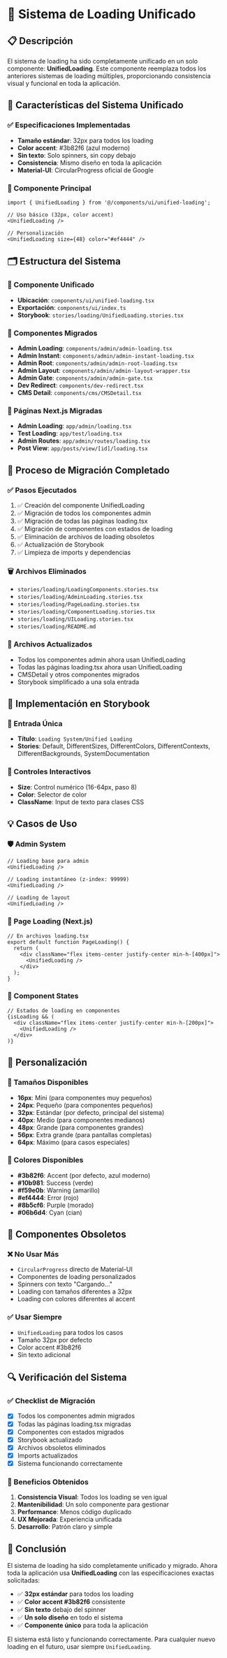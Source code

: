 # 🚀 Sistema de Loading Unificado

## 📋 Descripción

El sistema de loading ha sido completamente unificado en un solo componente: **UnifiedLoading**. Este componente reemplaza todos los anteriores sistemas de loading múltiples, proporcionando consistencia visual y funcional en toda la aplicación.

## 🎯 Características del Sistema Unificado

### **✅ Especificaciones Implementadas**
- **Tamaño estándar**: 32px para todos los loading
- **Color accent**: #3b82f6 (azul moderno)
- **Sin texto**: Solo spinners, sin copy debajo
- **Consistencia**: Mismo diseño en toda la aplicación
- **Material-UI**: CircularProgress oficial de Google

### **🔄 Componente Principal**
```tsx
import { UnifiedLoading } from '@/components/ui/unified-loading';

// Uso básico (32px, color accent)
<UnifiedLoading />

// Personalización
<UnifiedLoading size={48} color="#ef4444" />
```

## 🗂️ Estructura del Sistema

### **📁 Componente Unificado**
- **Ubicación**: `components/ui/unified-loading.tsx`
- **Exportación**: `components/ui/index.ts`
- **Storybook**: `stories/loading/UnifiedLoading.stories.tsx`

### **📁 Componentes Migrados**
- **Admin Loading**: `components/admin/admin-loading.tsx`
- **Admin Instant**: `components/admin/admin-instant-loading.tsx`
- **Admin Root**: `components/admin/admin-root-loading.tsx`
- **Admin Layout**: `components/admin/admin-layout-wrapper.tsx`
- **Admin Gate**: `components/admin/admin-gate.tsx`
- **Dev Redirect**: `components/dev-redirect.tsx`
- **CMS Detail**: `components/cms/CMSDetail.tsx`

### **📁 Páginas Next.js Migradas**
- **Admin Loading**: `app/admin/loading.tsx`
- **Test Loading**: `app/test/loading.tsx`
- **Admin Routes**: `app/admin/routes/loading.tsx`
- **Post View**: `app/posts/view/[id]/loading.tsx`

## 🔄 Proceso de Migración Completado

### **✅ Pasos Ejecutados**
1. ✅ Creación del componente UnifiedLoading
2. ✅ Migración de todos los componentes admin
3. ✅ Migración de todas las páginas loading.tsx
4. ✅ Migración de componentes con estados de loading
5. ✅ Eliminación de archivos de loading obsoletos
6. ✅ Actualización de Storybook
7. ✅ Limpieza de imports y dependencias

### **🗑️ Archivos Eliminados**
- `stories/loading/LoadingComponents.stories.tsx`
- `stories/loading/AdminLoading.stories.tsx`
- `stories/loading/PageLoading.stories.tsx`
- `stories/loading/ComponentLoading.stories.tsx`
- `stories/loading/UILoading.stories.tsx`
- `stories/loading/README.md`

### **🔄 Archivos Actualizados**
- Todos los componentes admin ahora usan UnifiedLoading
- Todas las páginas loading.tsx ahora usan UnifiedLoading
- CMSDetail y otros componentes migrados
- Storybook simplificado a una sola entrada

## 🎨 Implementación en Storybook

### **📖 Entrada Única**
- **Título**: `Loading System/Unified Loading`
- **Stories**: Default, DifferentSizes, DifferentColors, DifferentContexts, DifferentBackgrounds, SystemDocumentation

### **🎯 Controles Interactivos**
- **Size**: Control numérico (16-64px, paso 8)
- **Color**: Selector de color
- **ClassName**: Input de texto para clases CSS

## 💡 Casos de Uso

### **🛡️ Admin System**
```tsx
// Loading base para admin
<UnifiedLoading />

// Loading instantáneo (z-index: 99999)
<UnifiedLoading />

// Loading de layout
<UnifiedLoading />
```

### **📄 Page Loading (Next.js)**
```tsx
// En archivos loading.tsx
export default function PageLoading() {
  return (
    <div className="flex items-center justify-center min-h-[400px]">
      <UnifiedLoading />
    </div>
  );
}
```

### **📝 Component States**
```tsx
// Estados de loading en componentes
{isLoading && (
  <div className="flex items-center justify-center min-h-[200px]">
    <UnifiedLoading />
  </div>
)}
```

## 🔧 Personalización

### **📏 Tamaños Disponibles**
- **16px**: Mini (para componentes muy pequeños)
- **24px**: Pequeño (para componentes pequeños)
- **32px**: Estándar (por defecto, principal del sistema)
- **40px**: Medio (para componentes medianos)
- **48px**: Grande (para componentes grandes)
- **56px**: Extra grande (para pantallas completas)
- **64px**: Máximo (para casos especiales)

### **🎨 Colores Disponibles**
- **#3b82f6**: Accent (por defecto, azul moderno)
- **#10b981**: Success (verde)
- **#f59e0b**: Warning (amarillo)
- **#ef4444**: Error (rojo)
- **#8b5cf6**: Purple (morado)
- **#06b6d4**: Cyan (cian)

## 🚫 Componentes Obsoletos

### **❌ No Usar Más**
- `CircularProgress` directo de Material-UI
- Componentes de loading personalizados
- Spinners con texto "Cargando..."
- Loading con tamaños diferentes a 32px
- Loading con colores diferentes al accent

### **✅ Usar Siempre**
- `UnifiedLoading` para todos los casos
- Tamaño 32px por defecto
- Color accent #3b82f6
- Sin texto adicional

## 🔍 Verificación del Sistema

### **✅ Checklist de Migración**
- [x] Todos los componentes admin migrados
- [x] Todas las páginas loading.tsx migradas
- [x] Componentes con estados migrados
- [x] Storybook actualizado
- [x] Archivos obsoletos eliminados
- [x] Imports actualizados
- [x] Sistema funcionando correctamente

### **🎯 Beneficios Obtenidos**
1. **Consistencia Visual**: Todos los loading se ven igual
2. **Mantenibilidad**: Un solo componente para gestionar
3. **Performance**: Menos código duplicado
4. **UX Mejorada**: Experiencia unificada
5. **Desarrollo**: Patrón claro y simple

## 🎉 Conclusión

El sistema de loading ha sido completamente unificado y migrado. Ahora toda la aplicación usa **UnifiedLoading** con las especificaciones exactas solicitadas:

- ✅ **32px estándar** para todos los loading
- ✅ **Color accent #3b82f6** consistente
- ✅ **Sin texto** debajo del spinner
- ✅ **Un solo diseño** en todo el sistema
- ✅ **Componente único** para toda la aplicación

El sistema está listo y funcionando correctamente. Para cualquier nuevo loading en el futuro, usar siempre `UnifiedLoading`.


